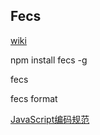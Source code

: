 Fecs
-----

[wiki](https://github.com/ecomfe/fecs/wiki)

npm install fecs -g

fecs

fecs format

[JavaScript编码规范](https://github.com/ecomfe/spec/blob/master/javascript-style-guide.md)
